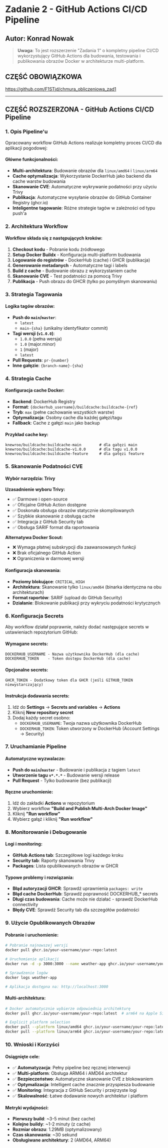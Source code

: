 # Zadanie 2 - GitHub Actions CI/CD Pipeline

## Autor: Konrad Nowak

> **Uwaga**: To jest rozszerzenie "Zadania 1" o kompletny pipeline CI/CD wykorzystujący GitHub Actions dla budowania, testowania i publikowania obrazów Docker w architekturze multi-platform.

## CZĘŚĆ OBOWIĄZKOWA
https://github.com/F1STjd/chmura_obliczeniowa_zad1

---

## CZĘŚĆ ROZSZERZONA - GitHub Actions CI/CD Pipeline

### 1. Opis Pipeline'u

Opracowany workflow GitHub Actions realizuje kompletny proces CI/CD dla aplikacji pogodowej:

#### Główne funkcjonalności:
- **Multi-architektura**: Budowanie obrazów dla `linux/amd64` i `linux/arm64`
- **Cache optymalizacja**: Wykorzystanie DockerHub jako backend dla cache warstw budowania
- **Skanowanie CVE**: Automatyczne wykrywanie podatności przy użyciu Trivy
- **Publikacja**: Automatyczne wysyłanie obrazów do GitHub Container Registry (ghcr.io)
- **Inteligentne tagowanie**: Różne strategie tagów w zależności od typu push'a

### 2. Architektura Workflow

#### Workflow składa się z następujących kroków:

1. **Checkout kodu** - Pobranie kodu źródłowego
2. **Setup Docker Buildx** - Konfiguracja multi-platform budowania
3. **Logowanie do registrów** - DockerHub (cache) i GHCR (publikacja)
4. **Generowanie metadanych** - Automatyczne tagi i labels
5. **Build z cache** - Budowanie obrazu z wykorzystaniem cache
6. **Skanowanie CVE** - Test podatności za pomocą Trivy
7. **Publikacja** - Push obrazu do GHCR (tylko po pomyślnym skanowaniu)

### 3. Strategia Tagowania

#### Logika tagów obrazów:
- **Push do `main`/`master`**: 
  - `latest`
  - `main-{sha}` (unikalny identyfikator commit)
- **Tagi wersji (`v1.0.0`)**:
  - `1.0.0` (pełna wersja)
  - `1.0` (major.minor)
  - `1` (major)
  - `latest`
- **Pull Requests**: `pr-{number}`
- **Inne gałęzie**: `{branch-name}-{sha}`

### 4. Strategia Cache

#### Konfiguracja cache Docker:
- **Backend**: DockerHub Registry
- **Format**: `{dockerhub_username}/buildcache:buildcache-{ref}`
- **Tryb**: `max` (pełne cachowanie wszystkich warstw)
- **Optymalizacja**: Osobny cache dla każdej gałęzi/tagu
- **Fallback**: Cache z gałęzi `main` jako backup

#### Przykład cache key:
```
knewroo/buildcache:buildcache-main        # dla gałęzi main
knewroo/buildcache:buildcache-v1.0.0      # dla tagu v1.0.0
knewroo/buildcache:buildcache-feature     # dla gałęzi feature
```

### 5. Skanowanie Podatności CVE

#### Wybór narzędzia: Trivy
**Uzasadnienie wyboru Trivy:**
- ✅ Darmowe i open-source
- ✅ Oficjalne GitHub Action dostępne
- ✅ Doskonała obsługa obrazów statycznie skompilowanych
- ✅ Szybkie skanowanie z obsługą cache
- ✅ Integracja z GitHub Security tab
- ✅ Obsługa SARIF format dla raportowania

**Alternatywa Docker Scout:**
- ❌ Wymaga płatnej subskrypcji dla zaawansowanych funkcji
- ❌ Brak oficjalnego GitHub Action
- ❌ Ograniczenia w darmowej wersji

#### Konfiguracja skanowania:
- **Poziomy blokujące**: `CRITICAL`, `HIGH`
- **Architektura**: Skanowanie tylko `linux/amd64` (binarka identyczna na obu architekturach)
- **Format raportów**: SARIF (upload do GitHub Security)
- **Działanie**: Blokowanie publikacji przy wykryciu podatności krytycznych

### 6. Konfiguracja Secrets

Aby workflow działał poprawnie, należy dodać następujące secrets w ustawieniach repozytorium GitHub:

#### Wymagane secrets:
```
DOCKERHUB_USERNAME - Nazwa użytkownika DockerHub (dla cache)
DOCKERHUB_TOKEN    - Token dostępu DockerHub (dla cache)
```

#### Opcjonalne secrets:
```
GHCR_TOKEN - Dodatkowy token dla GHCR (jeśli GITHUB_TOKEN niewystarczający)
```

#### Instrukcja dodawania secrets:
1. Idź do **Settings** → **Secrets and variables** → **Actions**
2. Kliknij **New repository secret**
3. Dodaj każdy secret osobno:
   - `DOCKERHUB_USERNAME`: Twoja nazwa użytkownika DockerHub
   - `DOCKERHUB_TOKEN`: Token utworzony w DockerHub (Account Settings → Security)

### 7. Uruchamianie Pipeline

#### Automatyczne wyzwalacze:
- **Push do `main`/`master`** - Budowanie i publikacja z tagiem `latest`
- **Utworzenie tagu `v*.*.*`** - Budowanie wersji release
- **Pull Request** - Tylko budowanie (bez publikacji)

#### Ręczne uruchomienie:
1. Idź do zakładki **Actions** w repozytorium
2. Wybierz workflow **"Build and Publish Multi-Arch Docker Image"**
3. Kliknij **"Run workflow"**
4. Wybierz gałąź i kliknij **"Run workflow"**

### 8. Monitorowanie i Debugowanie

#### Logi i monitoring:
- **GitHub Actions tab**: Szczegółowe logi każdego kroku
- **Security tab**: Raporty skanowania Trivy
- **Packages**: Lista opublikowanych obrazów w GHCR

#### Typowe problemy i rozwiązania:
- **Błąd autoryzacji GHCR**: Sprawdź uprawnienia `packages: write`
- **Błąd cache DockerHub**: Sprawdź poprawność DOCKERHUB_* secrets
- **Długi czas budowania**: Cache może nie działać - sprawdź DockerHub connectivity
- **Błędy CVE**: Sprawdź Security tab dla szczegółów podatności

### 9. Użycie Opublikowanych Obrazów

#### Pobranie i uruchomienie:
```bash
# Pobranie najnowszej wersji
docker pull ghcr.io/your-username/your-repo:latest

# Uruchomienie aplikacji
docker run -d -p 3000:3000 --name weather-app ghcr.io/your-username/your-repo:latest

# Sprawdzenie logów
docker logs weather-app

# Aplikacja dostępna na: http://localhost:3000
```

#### Multi-architektura:
```bash
# Docker automatycznie wybierze odpowiednią architekturę
docker pull ghcr.io/your-username/your-repo:latest  # arm64 na Apple Silicon, amd64 na Intel

# Explicit platform selection
docker pull --platform linux/amd64 ghcr.io/your-username/your-repo:latest
docker pull --platform linux/arm64 ghcr.io/your-username/your-repo:latest
```

### 10. Wnioski i Korzyści

#### Osiągnięte cele:
- ✅ **Automatyzacja**: Pełny pipeline bez ręcznej interwencji
- ✅ **Multi-platform**: Obsługa ARM64 i AMD64 architektur
- ✅ **Bezpieczeństwo**: Automatyczne skanowanie CVE z blokowaniem
- ✅ **Optymalizacja**: Intelligent cache znacznie przyspiesza budowanie
- ✅ **Monitoring**: Integracja z GitHub Security i przejrzyste logi
- ✅ **Skalowalność**: Łatwe dodawanie nowych architektur i platform

#### Metryki wydajności:
- **Pierwszy build**: ~3-5 minut (bez cache)
- **Kolejne buildy**: ~1-2 minuty (z cache)
- **Rozmiar obrazu**: 1.29MB (optymalizowany)
- **Czas skanowania**: ~30 sekund
- **Obsługiwane architektury**: 2 (AMD64, ARM64)